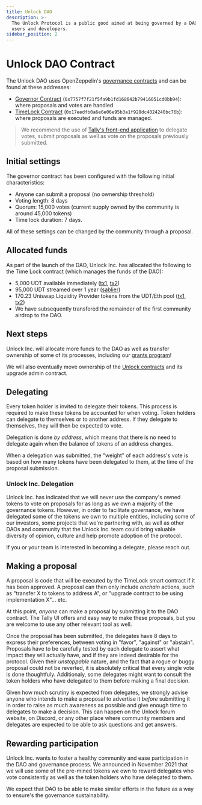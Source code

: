 ```yaml
---
title: Unlock DAO
description: >-
  The Unlock Protocol is a public good aimed at being governed by a DAO of its
  users and developers.
sidebar_position: 2
---
```


# Unlock DAO Contract

The Unlock DAO uses OpenZeppelin's [governance contracts](https://blog.openzeppelin.com/governor-smart-contract/) and can be found at these addresses:

- [Governor Contract](https://etherscan.io/address/0x7757f7f21f5fa9b1fd168642b79416051cd0bb94) \(`0x7757f7f21f5fa9b1fd168642b79416051cd0bb94`\): where proposals and votes are handled
- [TimeLock Contract](https://etherscan.io/address/0x17eedfb0a6e6e06e95b3a1f928dc4024240bc76b) \(`0x17eedfb0a6e6e06e95b3a1f928dc4024240bc76b`\): where proposals are executed and funds are managed.

> We recommend the use of [Tally's front-end application](https://www.withtally.com/governance/unlock) to delegate votes, submit proposals as well as vote on the proposals previously submitted.

## Initial settings

The governor contract has been configured with the following initial characteristics:

- Anyone can submit a proposal \(no ownership threshold\)
- Voting length: 8 days
- Quorum: 15,000 votes \(current supply owned by the community is around 45,000 tokens\)
- Time lock duration: 7 days.

All of these settings can be changed by the community through a proposal.

## Allocated funds

As part of the launch of the DAO, Unlock Inc. has allocated the following to the Time Lock contract \(which manages the funds of the DAO\):

- 5,000 UDT available immediately \([tx1](https://etherscan.io/tx/0x8d726c90d70817d8b865c13a38b85689f22fc9ab030db3a1742bdb5eefee3a92), [tx2](https://etherscan.io/tx/0x8d726c90d70817d8b865c13a38b85689f22fc9ab030db3a1742bdb5eefee3a92)\)
- 95,000 UDT streamed over 1 year \([sablier](https://app.sablier.finance/stream/100400)\)
- 170.23 Uniswap Liquidity Provider tokens from the UDT/Eth pool \([tx1](https://etherscan.io/tx/0x91d19da260fae927a2eb28fa6655838e1a32e226da6d82144753af2517042b9c), [tx2](https://etherscan.io/tx/0x91d19da260fae927a2eb28fa6655838e1a32e226da6d82144753af2517042b9c)\)
- We have subsequently transfered the remainder of the first community airdrop to the DAO.

## Next steps

Unlock Inc. will allocate more funds to the DAO as well as transfer ownership of some of its processes, including our [grants program](/governance/grants-bounties/udt-grants)!

We will also eventually move ownership of the [Unlock contracts](../core-protocol/Unlock/) and its upgrade admin contract.

## Delegating

Every token holder is invited to delegate their tokens. This process is required to make these tokens be accounted for when voting. Token holders can delegate to themselves or to another address. If they delegate to themselves, they will then be expected to vote.

Delegation is done _by address_, which means that there is no need to delegate again when the balance of tokens of an address changes.

When a delegation was submitted, the "weight" of each address's vote is based on how many tokens have been delegated to them, at the time of the proposal submission.

### Unlock Inc. Delegation

Unlock Inc. has indicated that we will never use the company's owned tokens to vote on proposals for as long as we own a majority of the governance tokens. However, in order to facilitate governance, we have delegated some of the tokens we own to multiple entities, including some of our investors, some projects that we're partnering with, as well as other DAOs and community that the Unlock Inc. team could bring valuable diversity of opinion, culture and help promote adoption of the protocol.

If you or your team is interested in becoming a delegate, please reach out.

## Making a proposal

A proposal is code that will be executed by the TimeLock smart contract if it has been approved. A proposal can then only include _onchain_ actions, such as "transfer X to tokens to address A", or "upgrade contract to be using implementation X"... etc.

At this point, _anyone_ can make a proposal by submitting it to the DAO contract. The Tally UI offers and easy way to make these proposals, but you are welcome to use any other relevant tool as well.

Once the proposal has been submitted, the delegates have 8 days to express their preferences, between voting in "favor", "against" or "abstain". Proposals have to be carefully tested by each delegate to assert what impact they will actually have, and if they are indeed desirable for the protocol. Given their _unstoppable_ nature, and the fact that a rogue or buggy proposal could not be reverted, it is absolutely critical that every single vote is done thoughtfuly. Additionaly, some delegates might want to consult the token holders who have delegated to them before making a final decision.

Given how much scrutiny is expected from delegates, we strongly advise anyone who intends to make a proposal to advertise it _before_ submitting it in order to raise as much awareness as possible and give enough time to delegates to make a decision. This can happen on the Unlock forum website, on Discord, or any other place where community members and delegates are expected to be able to ask questions and get answers.

## Rewarding participation

Unlock Inc. wants to foster a healthy community and ease participation in the DAO and governance process. We announced in November 2021 that we will use some of the pre-mined tokens we own to reward delegates who vote consistently as well as the token holders who have delegated to them.

We expect that DAO to be able to make similar efforts in the future as a way to ensure's the governance sustainability.
